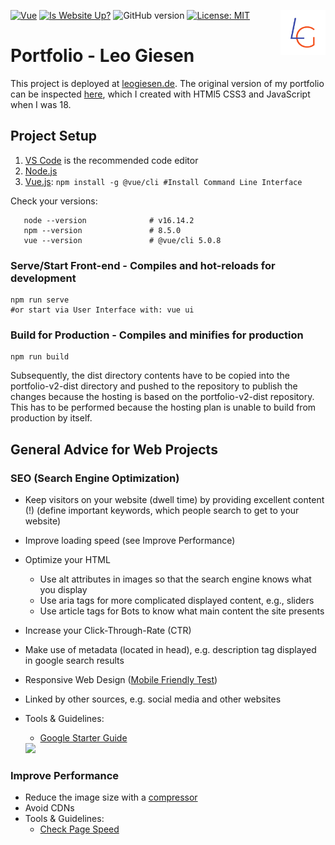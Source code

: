 <!-- [![Website](https://img.shields.io/badge/website-f4511e?style=for-the-badge&logo=About.me&logoColor=white)](https://leogiesen.de/#/) -->
[![Vue](https://img.shields.io/badge/Vue.js-35495E?style=for-the-badge&logo=vuedotjs&logoColor=4FC08D)](https://v2.vuejs.org/) 
[![Is Website Up?](https://img.shields.io/website-up-down-green-red/http/monip.org.svg)](https://leogiesen.de/#/) 
![GitHub version](https://img.shields.io/github/v/release/lgiesen/portfolio-v2?color=green&include_prereleases)
[![License: MIT](https://img.shields.io/badge/license-MIT-blue)](https://opensource.org/license/mit) 
<img align="right" height="72px" src="https://raw.githubusercontent.com/lgiesen/portfolio-v2/c907478f950776fef6cbfbfb9dabe628beded429/src/assets/logo/light/logo.svg"/>

# Portfolio - Leo Giesen


This project is deployed at [leogiesen.de](https://leogiesen.de/#/).
The original version of my portfolio can be inspected [here](https://github.com/lgiesen/portfolio-v1), which I created with HTMl5 CSS3 and JavaScript when I was 18.
 <!-- and on [Netlify](https://giesen.netlify.app/): [![Netlify Status](https://api.netlify.com/api/v1/badges/56383890-7eca-4786-9aad-0d4d3cfcc507/deploy-status)](https://app.netlify.com/sites/giesen/deploys) -->

## Project Setup

1. [VS Code](https://code.visualstudio.com "VS Code") is the recommended code editor
2. [Node.js](https://nodejs.org/en/download/ "Node")
3. [Vue.js](https://v3.vuejs.org/guide/installation.html#cli): `npm install -g @vue/cli #Install Command Line Interface`

Check your versions:

```
   node --version              # v16.14.2
   npm --version               # 8.5.0
   vue --version               # @vue/cli 5.0.8
```

### Serve/Start Front-end - Compiles and hot-reloads for development

```
npm run serve
#or start via User Interface with: vue ui
```

### Build for Production - Compiles and minifies for production

```
npm run build
```

Subsequently, the dist directory contents have to be copied into the portfolio-v2-dist directory and pushed to the repository to publish the changes because the hosting is based on the portfolio-v2-dist repository. This has to be performed because the hosting plan is unable to build from production by itself.

## General Advice for Web Projects

### SEO (Search Engine Optimization)

- Keep visitors on your website (dwell time) by providing excellent content (!) (define important keywords, which people search to get to your website)
- Improve loading speed (see Improve Performance)
- Optimize your HTML
  - Use alt attributes in images so that the search engine knows what you display
  - Use aria tags for more complicated displayed content, e.g., sliders
  - Use article tags for Bots to know what main content the site presents
- Increase your Click-Through-Rate (CTR)
- Make use of metadata (located in head), e.g. description tag displayed in google search results
- Responsive Web Design ([Mobile Friendly Test](https://search.google.com/test/mobile-friendly))
- Linked by other sources, e.g. social media and other websites
- Tools & Guidelines:

  - [Google Starter Guide](https://developers.google.com/search/docs/beginner/seo-starter-guide)

   <img src="https://moz.imgix.net/learn/guides/Mozlows-01-outline.svg?auto=format&ch=Width&fit=max&q=50&s=e088165a17e355b8186964266ef71ca5" width="500px">

### Improve Performance

- Reduce the image size with a [compressor](http://jpeg-optimizer.com/)
- Avoid CDNs
- Tools & Guidelines:
  - [Check Page Speed](https://developers.google.com/speed/pagespeed/insights/)
